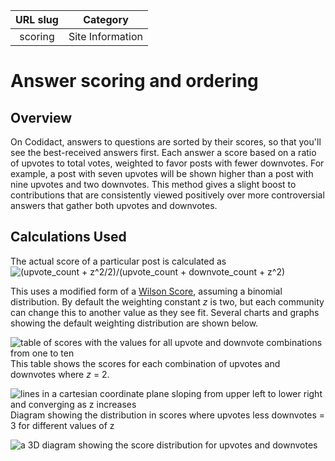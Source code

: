 | URL slug | Category |
|:--------:|:--------:|
| scoring  | Site Information |

# Answer scoring and ordering

## Overview 

On Codidact, answers to questions are sorted by their scores, so that you'll see the best-received answers first. Each answer a score based on a ratio of upvotes to total votes, weighted to favor posts with fewer downvotes. For example, a post with seven upvotes will be shown higher than a post with nine upvotes and two downvotes. This method gives a slight boost to contributions that are consistently viewed positively over more controversial answers that gather both upvotes and downvotes. 

## Calculations Used

The actual score of a particular post is calculated as 
![(upvote_count + z^2/2)/(upvote_count + downvote_count + z^2)](/assets/scoring_formula.png)

This uses a modified form of a [Wilson Score](https://en.wikipedia.org/wiki/Binomial_proportion_confidence_interval#Wilson_score_interval), assuming a binomial distribution. By default the weighting constant _z_ is two, but each community can change this to another value as they see fit. Several charts and graphs showing the default weighting distribution are shown below. 

![table of scores with the values for all upvote and downvote combinations from one to ten](/assets/scoring_table.png)
This table shows the scores for each combination of upvotes and downvotes where _z_ = 2. 

![lines in a cartesian coordinate plane sloping from upper left to lower right and converging as z increases](/assets/scoring_distribution.png)
Diagram showing the distribution in scores where upvotes less downvotes = 3 for different values of z

![a 3D diagram showing the score distribution for upvotes and downvotes](/assets/scoring_3d.png)

